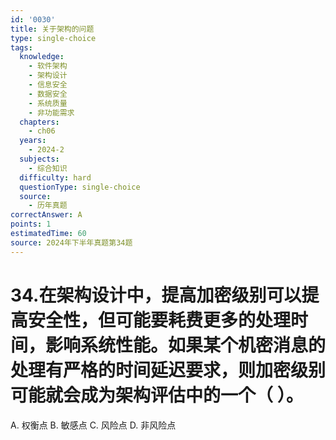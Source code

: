 ```yaml
---
id: '0030'
title: 关于架构的问题
type: single-choice
tags:
  knowledge:
    - 软件架构
    - 架构设计
    - 信息安全
    - 数据安全
    - 系统质量
    - 非功能需求
  chapters:
    - ch06
  years:
    - 2024-2
  subjects:
    - 综合知识
  difficulty: hard
  questionType: single-choice
  source:
    - 历年真题
correctAnswer: A
points: 1
estimatedTime: 60
source: 2024年下半年真题第34题
---
```

# 34.在架构设计中，提高加密级别可以提高安全性，但可能要耗费更多的处理时间，影响系统性能。如果某个机密消息的处理有严格的时间延迟要求，则加密级别可能就会成为架构评估中的一个（ ）。

A. 权衡点
B. 敏感点
C. 风险点
D. 非风险点
